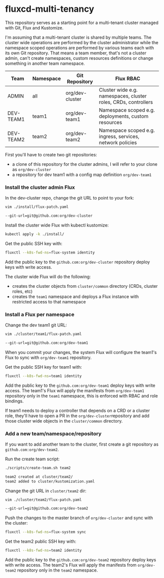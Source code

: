 # fluxcd-multi-tenancy

This repository serves as a starting point for a multi-tenant cluster managed with Git, Flux and Kustomize.

I'm assuming that a multi-tenant cluster is shared by multiple teams. The cluster wide operations are performed by 
the cluster administrator while the namespace scoped operations are performed by various teams each with its own Git repository.
That means a team member, that's not a cluster admin, can't create namespaces, 
custom resources definitions or change something in another team namespace.


| Team      | Namespace   | Git Repository        | Flux RBAC
| --------- | ----------- | --------------------- | ---------------
| ADMIN     | all         | org/dev-cluster       | Cluster wide e.g. namespaces, cluster roles, CRDs, controllers
| DEV-TEAM1 | team1       | org/dev-team1         | Namespace scoped e.g. deployments, custom resources
| DEV-TEAM2 | team2       | org/dev-team2         | Namespace scoped e.g. ingress, services, network policies

First you'll have to create two git repositories:
* a clone of this repository for the cluster admins, I will refer to your clone as `org/dev-cluster`
* a repository for dev team1 with a config map definition `org/dev-team1`

### Install the cluster admin Flux

In the dev-cluster repo, change the git URL to point to your fork:

```bash
vim ./install/flux-patch.yaml

--git-url=git@github.com:org/dev-cluster
```

Install the cluster wide Flux with kubectl kustomize:

```bash
kubectl apply -k ./install/
```

Get the public SSH key with:

```bash
fluxctl --k8s-fwd-ns=flux-system identity
```

Add the public key to the `github.com:org/dev-cluster` repository deploy keys with write access.

The cluster wide Flux will do the following:
* creates the cluster objects from `cluster/common` directory (CRDs, cluster roles, etc)
* creates the `team1` namespace and deploys a Flux instance with restricted access to that namespace

### Install a Flux per namespace

Change the dev team1 git URL:

```bash
vim ./cluster/team1/flux-patch.yaml

--git-url=git@github.com:org/dev-team1
```

When you commit your changes, the system Flux will configure the team1's Flux to sync with `org/dev-team1` repository.

Get the public SSH key for team1 with:

```bash
fluxctl --k8s-fwd-ns=team1 identity
```

Add the public key to the `github.com:org/dev-team1` deploy keys with write access. The team1's Flux
will apply the manifests from `org/dev-team1` repository only in the `team1` namespace, this is enforced with RBAC and role bindings.

If team1 needs to deploy a controller that depends on a CRD or a cluster role, they'll 
have to open a PR in the `org/dev-cluster`repository and add those cluster wide objects in the `cluster/common` directory.

### Add a new team/namespace/repository

If you want to add another team to the cluster, first create a git repository as `github.com:org/dev-team2`.

Run the create team script:

```bash
./scripts/create-team.sh team2

team2 created at cluster/team2/
team2 added to cluster/kustomization.yaml
```

Change the git URL in `cluster/team2` dir:

```bash
vim ./cluster/team2/flux-patch.yaml

--git-url=git@github.com:org/dev-team2
```

Push the changes to the master branch of `org/dev-cluster` and sync with the cluster:

```bash
fluxctl --k8s-fwd-ns=flux-system sync
```

Get the team2 public SSH key with:
                                       
```bash
fluxctl --k8s-fwd-ns=team2 identity
```

Add the public key to the `github.com:org/dev-team2` repository deploy keys with write access. The team2's Flux
will apply the manifests from `org/dev-team2` repository only in the `team2` namespace.




